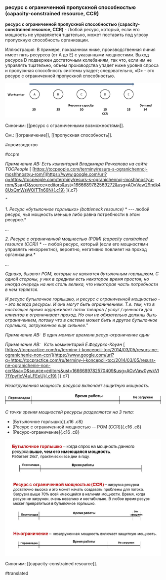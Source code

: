 ### ресурс с ограниченной пропускной способностью (capacity-constrained resource, CCR)

**ресурс с ограниченной пропускной способностью (capacity-constrained resource, CCR)** - Любой ресурс, который, если его мощность не управляется тщательно, может поставить под угрозу пропускную способность организации.

Иллюстрация: В примере, показанном ниже, производственная линия имеет пять ресурсов (от A до E) с указанными мощностями. Выход ресурса D подвержен достаточным колебаниям, так что, если им не управлять тщательно, объем производства упадет ниже уровня спроса и пропускная способность системы упадет; следовательно, «D» - это ресурс с ограниченной пропускной способностью.

![](images/image130.png)

Синоним: [[ресурс с ограниченными возможностями]].

См.: [[ограничение]], [[пропускная способность]].

#производство

#ccpm

*Примечание АВ: Есть коментарий Владимира Речкалова на сайте TOCPeople* [ [https://tocpeople.com/terminy/resurs-s-ogranichennoj-moshhnostyu-rom/](https://www.google.com/url?q=https://tocpeople.com/terminy/resurs-s-ogranichennoj-moshhnostyu-rom/&sa=D&source=editors&ust=1666689782569272&usg=AOvVaw29ndk48UxQmWsWOlTTn66N){.c19} ]{.c7}

*"*

*1.* *Ресурс «бутылочное горлышко» (bottleneck resource)* * --- любой ресурс, чья мощность меньше либо равна потребности в этом ресурсе.*

*...*

*2.* *Ресурс с ограниченной мощностью (РОМ) (capacity constrained resource (CCR))* * -- любой ресурс, который (если его мощностями управлять некорректно), вероятно, негативно повлияет на проход организации.*

*...*

*Однако, бывают РОМ, которые не являются бутылочным горлышком. С одной стороны, у них в среднем есть некоторое время простоя, но иногда очередь на них столь велика, что некоторая часть потребности в нем теряется.*

*И ресурс бутылочное горлышко, и ресурс с ограниченной мощностью -- это всегда ресурсы. И они могут быть ограничением. Т.е. тем, что в настоящее время задерживает поток товаров / услуг / ценности для клиентов и ограничивает проход. Но они не обязательно должны быть ограничением, потому что в системе может быть и другое бутылочное горлышко, загруженное еще сильнее."*

*Примечание АВ:  В один момент времени ресур-ограничение один*

*Примечание АВ:   Ксть комментарий Е.Федурко-Коуэн* [ [https://tocpractice.com/ru/terminy-i-koncepcii-toc/2014/03/05/resurs-ne-ogranichenie-non-ccr/](https://www.google.com/url?q=https://tocpractice.com/ru/terminy-i-koncepcii-toc/2014/03/05/resurs-ne-ogranichenie-non-ccr/&sa=D&source=editors&ust=1666689782570409&usg=AOvVaw0ywkVI7fYpyficV4uLFEeU){.c19} ]{.c7}

*Незагруженная мощность ресурса включает защитную мощность.*

![](images/image109.png)

*С точки зрения мощностей ресурсы разделяются на 3 типа:*

-   [Бутылочное горлышко]{.c16 .c8}
-   [Ресурс с ограниченной мощностью -- РОМ (CCR)]{.c16 .c8}
-   [Ресурс-ограничение]{.c16 .c8}

![Terms_Rus_Capacity Profile](images/image5.jpg)

Синоним: [[capacity-constrained resource]].

#translated
